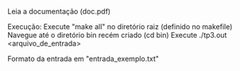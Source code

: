 Leia a documentação (doc.pdf)

Execução: Execute "make all" no diretório raiz (definido no makefile) 
Navegue até o diretório bin recém criado (cd bin) 
Execute ./tp3.out <arquivo_de_entrada>

Formato da entrada em "entrada_exemplo.txt"
